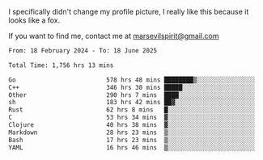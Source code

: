 I specifically didn't change my profile picture, I really like this because it looks like a fox.

If you want to find me, contact me at marsevilspirit@gmail.com

<!--START_SECTION:waka-->

```txt
From: 18 February 2024 - To: 18 June 2025

Total Time: 1,756 hrs 13 mins

Go                         578 hrs 48 mins ████████▒░░░░░░░░░░░░░░░░   32.96 %
C++                        346 hrs 30 mins █████░░░░░░░░░░░░░░░░░░░░   19.73 %
Other                      290 hrs 7 mins  ████░░░░░░░░░░░░░░░░░░░░░   16.52 %
sh                         183 hrs 42 mins ██▓░░░░░░░░░░░░░░░░░░░░░░   10.46 %
Rust                       62 hrs 8 mins   █░░░░░░░░░░░░░░░░░░░░░░░░   03.54 %
C                          53 hrs 34 mins  ▓░░░░░░░░░░░░░░░░░░░░░░░░   03.05 %
Clojure                    40 hrs 38 mins  ▓░░░░░░░░░░░░░░░░░░░░░░░░   02.31 %
Markdown                   28 hrs 23 mins  ▒░░░░░░░░░░░░░░░░░░░░░░░░   01.62 %
Bash                       17 hrs 23 mins  ▒░░░░░░░░░░░░░░░░░░░░░░░░   00.99 %
YAML                       16 hrs 46 mins  ▒░░░░░░░░░░░░░░░░░░░░░░░░   00.96 %
```

<!--END_SECTION:waka-->
